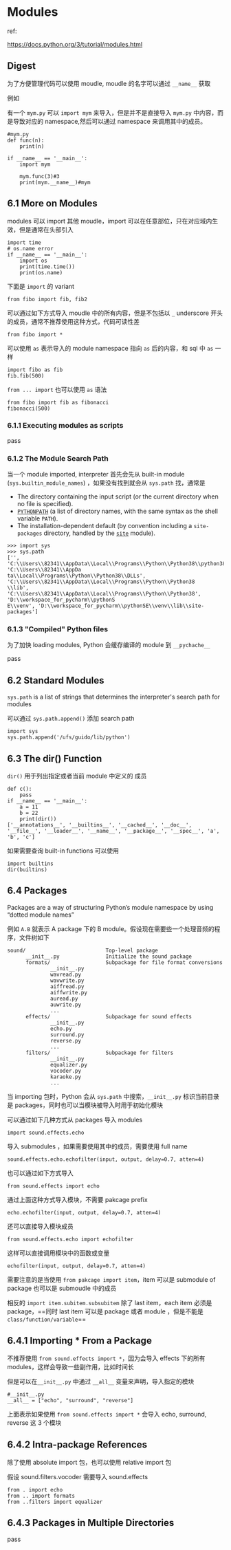 # Modules

ref:

https://docs.python.org/3/tutorial/modules.html

## Digest

为了方便管理代码可以使用 moudle, moudle 的名字可以通过 `__name__` 获取

例如

有一个 `mym.py` 可以 `import mym` 来导入，但是并不是直接导入 `mym.py` 中内容，而是导致对应的 namespace,然后可以通过 namespace 来调用其中的成员。

```
#mym.py
def func(n):
    print(n)

if __name__ == '__main__':
    import mym

    mym.func(3)#3
    print(mym.__name__)#mym
```

## 6.1 More on Modules

modules 可以 import 其他 moudle，import 可以在任意部位，只在对应域内生效，但是通常在头部引入

```
import time
# os.name error
if __name__ == '__main__':
    import os
    print(time.time())
    print(os.name)    
```

下面是 `import` 的 variant

```
from fibo import fib, fib2
```

可以通过如下方式导入 moudle 中的所有内容，但是不包括以 `_` underscore 开头的成员，通常不推荐使用这种方式，代码可读性差

```
from fibo import *
```

可以使用 `as` 表示导入的 module namespace 指向 `as` 后的内容，和 sql 中 `as` 一样

```
import fibo as fib
fib.fib(500)
```

`from ... import` 也可以使用 `as` 语法 

```
from fibo import fib as fibonacci
fibonacci(500)
```

### 6.1.1 Executing modules as scripts

pass

### 6.1.2 The Module Search Path

当一个 module imported, interpreter 首先会先从 built-in module (`sys.builtin_module_names`) ，如果没有找到就会从 `sys.path` 找，通常是

- The directory containing the input script (or the current directory when no file is specified).
- [`PYTHONPATH`](https://docs.python.org/3/using/cmdline.html#envvar-PYTHONPATH) (a list of directory names, with the same syntax as the shell variable `PATH`).
- The installation-dependent default (by convention including a `site-packages` directory, handled by the [`site`](https://docs.python.org/3/library/site.html#module-site) module).

```
>>> import sys   
>>> sys.path
['', 'C:\\Users\\82341\\AppData\\Local\\Programs\\Python\\Python38\\python38.zip', 'C:\\Users\\82341\\AppDa
ta\\Local\\Programs\\Python\\Python38\\DLLs', 'C:\\Users\\82341\\AppData\\Local\\Programs\\Python\\Python38
\\lib', 'C:\\Users\\82341\\AppData\\Local\\Programs\\Python\\Python38', 'D:\\workspace_for_pycharm\\pythonS
E\\venv', 'D:\\workspace_for_pycharm\\pythonSE\\venv\\lib\\site-packages']
```

### 6.1.3 "Compiled" Python files

为了加快 loading modules, Python 会缓存编译的 module 到 `__pychache__`

pass

## 6.2 Standard Modules

 `sys.path`  is a list of strings that determines the interpreter's search path for modules

可以通过 `sys.path.append()` 添加 search path

```
import sys
sys.path.append('/ufs/guido/lib/python')
```

## 6.3 The dir() Function

`dir()` 用于列出指定或者当前 module 中定义的 成员

```
def c():
    pass
if __name__ == '__main__':
    a = 11
    b = 22
    print(dir())
['__annotations__', '__builtins__', '__cached__', '__doc__', '__file__', '__loader__', '__name__', '__package__', '__spec__', 'a', 'b', 'c']
```

如果需要查询 built-in functions 可以使用

```
import builtins
dir(builtins)
```

## 6.4 Packages

Packages are a way of structuring Python’s module namespace by using “dotted module names”

例如  `A.B` 就表示 A package 下的 B module。假设现在需要些一个处理音频的程序，文件树如下

```
sound/                          Top-level package
      __init__.py               Initialize the sound package
      formats/                  Subpackage for file format conversions
              __init__.py
              wavread.py
              wavwrite.py
              aiffread.py
              aiffwrite.py
              auread.py
              auwrite.py
              ...
      effects/                  Subpackage for sound effects
              __init__.py
              echo.py
              surround.py
              reverse.py
              ...
      filters/                  Subpackage for filters
              __init__.py
              equalizer.py
              vocoder.py
              karaoke.py
              ...
```

当 importing 包时，Python 会从 `sys.path` 中搜索，`__init__.py` 标识当前目录是 packages，同时也可以当模块被导入时用于初始化模块

可以通过如下几种方式从 packages 导入 modules

```
import sound.effects.echo
```

导入 submodules ，如果需要使用其中的成员，需要使用 full name

```
sound.effects.echo.echofilter(input, output, delay=0.7, atten=4)
```

也可以通过如下方式导入

```
from sound.effects import echo
```

通过上面这种方式导入模块，不需要 pakcage prefix

```
echo.echofilter(input, output, delay=0.7, atten=4)
```

还可以直接导入模块成员

```
from sound.effects.echo import echofilter
```

这样可以直接调用模块中的函数或变量

```
echofilter(input, output, delay=0.7, atten=4)
```

需要注意的是当使用 `from pakcage import item`，item 可以是 submodule of package 也可以是 submoudle 中的成员

相反的 `import item.subitem.subsubitem` 除了 last item，each item  必须是 package，==同时 last item 可以是 package 或者 module ，但是不能是 `class/function/variable`==

## 6.4.1 Importing * From a Package

不推荐使用 `from sound.effects import *`，因为会导入 effects 下的所有 modules，这样会导致一些副作用，比如时间长

但是可以在`__init__.py` 中通过 `__all__` 变量来声明，导入指定的模块

```
#__init__.py
__all__ = ["echo", "surround", "reverse"]
```

上面表示如果使用 `from sound.effects import *` 会导入 echo, surround, reverse 这 3 个模块

##  6.4.2 Intra-package References

除了使用 absolute import 包，也可以使用 relative import 包

假设 sound.filters.vocoder 需要导入 sound.effects 

```
from . import echo
from .. import formats
from ..filters import equalizer
```

## 6.4.3 Packages in Multiple Directories

pass

